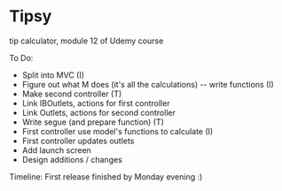 # Tipsy
tip calculator, module 12 of Udemy course

To Do: 
- Split into MVC (I)
- Figure out what M does (it's all the calculations) -- write functions (I)
- Make second controller (T)
- Link IBOutlets, actions for first controller
- Link Outlets, actions for second controller
- Write segue (and prepare function) (T)
- First controller use model's functions to calculate (I)
- First controller updates outlets
- Add launch screen
- Design additions / changes 


Timeline: 
First release finished by Monday evening :) 
